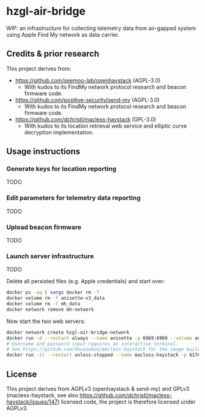 # hzgl-air-bridge

WIP: an infrastructure for collecting telemetry data from air-gapped system using Apple Find My network as data carrier.

## Credits & prior research

This project derives from:

- https://github.com/seemoo-lab/openhaystack (AGPL-3.0)
  - With kudos to its FindMy network protocol research and beacon firmware code.
- https://github.com/positive-security/send-my (AGPL-3.0)
  - With kudos to its FindMy network protocol research and beacon firmware code.
- https://github.com/dchristl/macless-haystack (GPL-3.0)
  - With kudos to its location retrieval web service and elliptic curve decryption implementation.

## Usage instructions

### Generate keys for location reporting

TODO

### Edit parameters for telemetry data reporting

TODO

### Upload beacon firmware

TODO

### Launch server infrastructure

TODO

Delete all persisted files (e.g. Apple credentials) and start over:

```bash
docker ps -aq | xargs docker rm -f
docker volume rm -f anisette-v3_data
docker volume rm -f mh_data
docker network remove mh-network
```

Now start the two web servers:

```bash
docker network create hzgl-air-bridge-network
docker run -d --restart always --name anisette -p 6969:6969 --volume anisette-v3_data:/home/Alcoholic/.config/anisette-v3/lib/ --network hzgl-air-bridge-network dadoum/anisette-v3-server
# Username and password input requires an interactive terminal.
# See https://github.com/HouzuoGuo/macless-haystack for the image build instructions.
docker run -it --restart unless-stopped --name macless-haystack -p 6176:6176 --volume mh_data:/app/data --network hzgl-air-bridge-network hzgl/air-bridge-ws
```

## License

This project derives from AGPLv3 (openhaystack & send-my) and GPLv3 (macless-haystack, see also https://github.com/dchristl/macless-haystack/issues/147) licensed code, the project is therefore licensed under AGPLv3.
